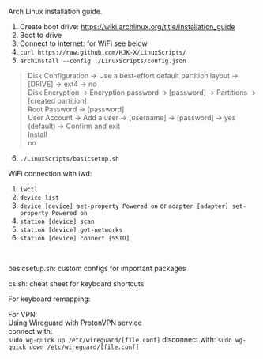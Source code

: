 Arch Linux installation guide.

1. Create boot drive: https://wiki.archlinux.org/title/Installation_guide
2. Boot to drive
3. Connect to internet: for WiFi see below
4. ```curl https://raw.github.com/HJK-X/LinuxScripts/```
5. ```archinstall --config ./LinuxScripts/config.json```
> Disk Configuration -> Use a best-effort default partition layout -> [DRIVE] -> ext4 -> no  
> Disk Encryption -> Encryption password -> [password] -> Partitions -> [created partition]  
> Root Password -> [password]  
> User Account -> Add a user -> [username] -> [password] -> yes (default) -> Confirm and exit  
> Install   
> no  
6. ```./LinuxScripts/basicsetup.sh```


WiFi connection with iwd:
1. ```iwctl```
2. ```device list```
3. ```device [device] set-property Powered on``` or ```adapter [adapter] set-property Powered on```
4.  ```station [device] scan```
5.  ```station [device] get-networks```
6.  ```station [device] connect [SSID]```

<br>

basicsetup.sh: custom configs for important packages  



cs.sh: cheat sheet for keyboard shortcuts

For keyboard remapping:



For VPN:  
Using Wireguard with ProtonVPN service  
connect with:  
```sudo wg-quick up /etc/wireguard/[file.conf]```
disconnect with:
```sudo wg-quick down /etc/wireguard/[file.conf]```
